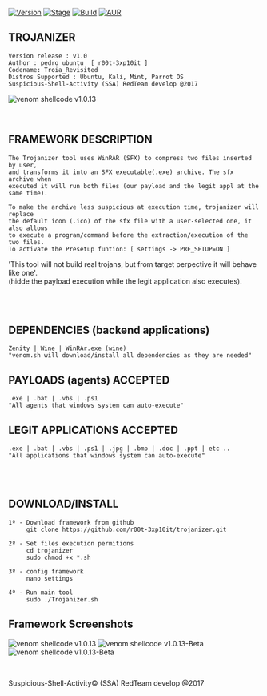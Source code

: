 [![Version](https://img.shields.io/badge/Trojanizer-v1.0-brightgreen.svg?maxAge=259200)]()
[![Stage](https://img.shields.io/badge/Release-Beta-orange.svg)]()
[![Build](https://img.shields.io/badge/Supported_OS-Linux-orange.svg)]()
[![AUR](https://img.shields.io/aur/license/yaourt.svg)]()


## TROJANIZER
    Version release : v1.0
    Author : pedro ubuntu  [ r00t-3xp10it ]
    Codename: Troia_Revisited
    Distros Supported : Ubuntu, Kali, Mint, Parrot OS
    Suspicious-Shell-Activity (SSA) RedTeam develop @2017

![venom shellcode v1.0.13](http://i.cubeupload.com/bYQJc8.png)

<br />

## FRAMEWORK DESCRIPTION
    The Trojanizer tool uses WinRAR (SFX) to compress two files inserted by user,
    and transforms it into an SFX executable(.exe) archive. The sfx archive when
    executed it will run both files (our payload and the legit appl at the same time).

    To make the archive less suspicious at execution time, trojanizer will replace
    the default icon (.ico) of the sfx file with a user-selected one, it also allows
    to execute a program/command before the extraction/execution of the two files.
    To activate the Presetup funtion: [ settings -> PRE_SETUP=ON ]

   'This tool will not build real trojans, but from target perpective it will behave like one'.<br />
   (hidde the payload execution while the legit application also executes).

<br /><br />

## DEPENDENCIES (backend applications)
    Zenity | Wine | WinRAr.exe (wine)
    "venom.sh will download/install all dependencies as they are needed"


## PAYLOADS (agents) ACCEPTED
    .exe | .bat | .vbs | .ps1
    "All agents that windows system can auto-execute"


## LEGIT APPLICATIONS ACCEPTED
    .exe | .bat | .vbs | .ps1 | .jpg | .bmp | .doc | .ppt | etc ..
    "All applications that windows system can auto-execute"

<br /><br />

## DOWNLOAD/INSTALL
    1º - Download framework from github
         git clone https://github.com/r00t-3xp10it/trojanizer.git

    2º - Set files execution permitions
         cd trojanizer
         sudo chmod +x *.sh

    3º - config framework
         nano settings

    4º - Run main tool
         sudo ./Trojanizer.sh



## Framework Screenshots
![venom shellcode v1.0.13](http://i.cubeupload.com/6yNJGG.png)
![venom shellcode v1.0.13-Beta](http://i.cubeupload.com/n7Nxee.png)
![venom shellcode v1.0.13-Beta](http://i.cubeupload.com/jWpjf3.png)


<br />


Suspicious-Shell-Activity© (SSA) RedTeam develop @2017


